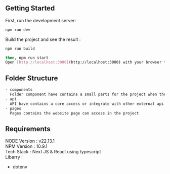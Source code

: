 ## Getting Started

First, run the development server:

```bash
npm run dev
```

Build the project and see the result :

```bash
npm run build

then, npm run start
Open [http://localhost:3000](http://localhost:3000) with your browser to see the result.

```

## Folder Structure

```bash
- components
  Folder component have contains a small parts for the project when the build a pages or website.
- api
  API have contains a core access or integrate with other external api. when the website want get the data from external api
- pages
  Pages contains the website page can access in the project
```

## Requirements

NODE Version : v22.13.1
<br>
NPM Version : 10.9.1
<br>
Tech Stack : Next JS & React using typescript
<br>
Libarry :

- dotenv
